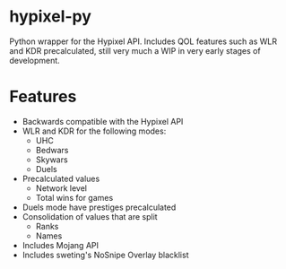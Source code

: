 # hypixel-py
Python wrapper for the Hypixel API. Includes QOL features such as WLR and KDR precalculated, still very much a WIP in very early stages of development.

# Features
- Backwards compatible with the Hypixel API
- WLR and KDR for the following modes:
    - UHC
    - Bedwars
    - Skywars
    - Duels
- Precalculated values
    - Network level
    - Total wins for games
- Duels mode have prestiges precalculated
- Consolidation of values that are split
    - Ranks
    - Names
- Includes Mojang API
- Includes sweting's NoSnipe Overlay blacklist

